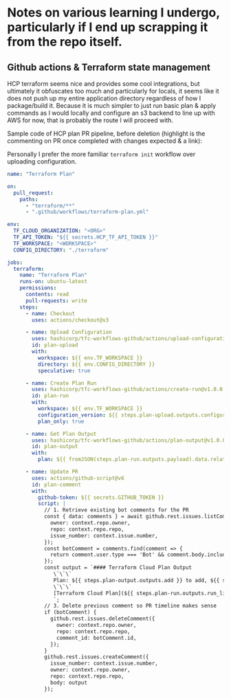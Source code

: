 # Notes on various learning I undergo, particularly if I end up scrapping it from the repo itself.

## Github actions & Terraform state management
HCP terraform seems nice and provides some cool integrations, but ultimately it obfuscates too much and particularly for locals, it seems like it does not push up my entire application directory regardless of how I package/build it. Because it is much simpler to just run basic plan & apply commands as I would locally and configure an s3 backend to line up with AWS for now, that is probably the route I will proceed with.

Sample code of HCP plan PR pipeline, before deletion (highlight is the commenting on PR once completed with changes expected & a link):

Personally I prefer the more familiar `terraform init` workflow over uploading configuration. 

```yaml
name: "Terraform Plan"

on:
  pull_request:
    paths:
      - "terraform/**"
      - ".github/workflows/terraform-plan.yml"

env:
  TF_CLOUD_ORGANIZATION: "<ORG>"
  TF_API_TOKEN: "${{ secrets.HCP_TF_API_TOKEN }}"
  TF_WORKSPACE: "<WORKSPACE>"
  CONFIG_DIRECTORY: "./terraform"

jobs:
  terraform:
    name: "Terraform Plan"
    runs-on: ubuntu-latest
    permissions:
      contents: read
      pull-requests: write
    steps:
      - name: Checkout
        uses: actions/checkout@v3

      - name: Upload Configuration
        uses: hashicorp/tfc-workflows-github/actions/upload-configuration@v1.0.0
        id: plan-upload
        with:
          workspace: ${{ env.TF_WORKSPACE }}
          directory: ${{ env.CONFIG_DIRECTORY }}
          speculative: true

      - name: Create Plan Run
        uses: hashicorp/tfc-workflows-github/actions/create-run@v1.0.0
        id: plan-run
        with:
          workspace: ${{ env.TF_WORKSPACE }}
          configuration_version: ${{ steps.plan-upload.outputs.configuration_version_id }}
          plan_only: true

      - name: Get Plan Output
        uses: hashicorp/tfc-workflows-github/actions/plan-output@v1.0.0
        id: plan-output
        with:
          plan: ${{ fromJSON(steps.plan-run.outputs.payload).data.relationships.plan.data.id }}

      - name: Update PR
        uses: actions/github-script@v6
        id: plan-comment
        with:
          github-token: ${{ secrets.GITHUB_TOKEN }}
          script: |
            // 1. Retrieve existing bot comments for the PR
            const { data: comments } = await github.rest.issues.listComments({
              owner: context.repo.owner,
              repo: context.repo.repo,
              issue_number: context.issue.number,
            });
            const botComment = comments.find(comment => {
              return comment.user.type === 'Bot' && comment.body.includes('Terraform Cloud Plan Output')
            });
            const output = `#### Terraform Cloud Plan Output
               \`\`\`
               Plan: ${{ steps.plan-output.outputs.add }} to add, ${{ steps.plan-output.outputs.change }} to change, ${{ steps.plan-output.outputs.destroy }} to destroy.
               \`\`\`
               [Terraform Cloud Plan](${{ steps.plan-run.outputs.run_link }})
               `;
            // 3. Delete previous comment so PR timeline makes sense
            if (botComment) {
              github.rest.issues.deleteComment({
                owner: context.repo.owner,
                repo: context.repo.repo,
                comment_id: botComment.id,
              });
            }
            github.rest.issues.createComment({
              issue_number: context.issue.number,
              owner: context.repo.owner,
              repo: context.repo.repo,
              body: output
            });
```